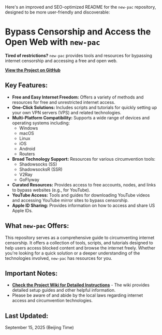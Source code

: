 Here's an improved and SEO-optimized README for the `new-pac` repository, designed to be more user-friendly and discoverable:

# Bypass Censorship and Access the Open Web with `new-pac`

**Tired of restrictions?** `new-pac` provides tools and resources for bypassing internet censorship and accessing a free and open web.

**[View the Project on GitHub](https://github.com/Alvin9999/new-pac)**

## Key Features:

*   **Free and Easy Internet Freedom:** Offers a variety of methods and resources for free and unrestricted internet access.
*   **One-Click Solutions:** Includes scripts and tutorials for quickly setting up your own VPN servers (VPS) and related technologies.
*   **Multi-Platform Compatibility:** Supports a wide range of devices and operating systems including:
    *   Windows
    *   macOS
    *   Linux
    *   iOS
    *   Android
    *   Routers
*   **Broad Technology Support:** Resources for various circumvention tools:
    *   Shadowsocks (SS)
    *   ShadowsocksR (SSR)
    *   V2Ray
    *   GoFlyway
*   **Curated Resources:** Provides access to free accounts, nodes, and links to bypass websites (e.g., for YouTube).
*   **YouTube Access:**  Tools and guides for downloading YouTube videos and accessing YouTube mirror sites to bypass censorship.
*   **Apple ID Sharing:** Provides information on how to access and share US Apple IDs.

## What `new-pac` Offers:

This repository serves as a comprehensive guide to circumventing internet censorship. It offers a collection of tools, scripts, and tutorials designed to help users access blocked content and browse the internet freely. Whether you're looking for a quick solution or a deeper understanding of the technologies involved, `new-pac` has resources for you.

## Important Notes:

*   **[Check the Project Wiki for Detailed Instructions](https://github.com/Alvin9999/new-pac/wiki)** - The wiki provides detailed setup guides and other helpful information.
*   Please be aware of and abide by the local laws regarding internet access and circumvention technologies.

## Last Updated:

September 15, 2025 (Beijing Time)